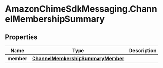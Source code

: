 # AmazonChimeSdkMessaging.ChannelMembershipSummary

## Properties

Name | Type | Description | Notes
------------ | ------------- | ------------- | -------------
**member** | [**ChannelMembershipSummaryMember**](ChannelMembershipSummaryMember.md) |  | [optional] 


